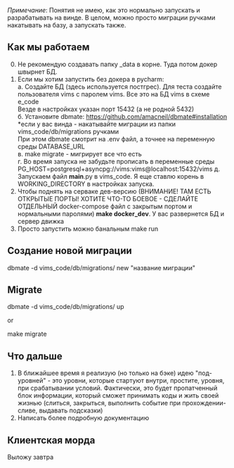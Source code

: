 _Примечание_:
Понятия не имею, как это нормально запускать и разрабатывать на винде.
В целом, можно просто миграции ручками накатывать на базу, а запускать также.
## Как мы работаем
0. Не рекомендую создавать папку _data в корне. Туда потом докер швырнет БД.
1. Eсли мы хотим запустить без докера в pycharm:<br>
а. Создайте БД (здесь используется постгрес). Для теста создайте пользователя vims с паролем vims. Все это на БД vims
в схеме e_code<br>
Везде в настройках указан порт 15432 (а не родной 5432)<br>
б. Установите dbmate:
https://github.com/amacneil/dbmate#installation
*если у вас винда - накатывайте миграции из папки vims_code/db/migrations ручками<br>
При этом dbmate смотрит на .env файл, а точнее на переменную среды DATABASE_URL<br>
в. make migrate - мигрирует все что есть<br>
г. Во время запуска не забудьте прописать в переменные среды 
PG_HOST=postgresql+asyncpg://vims:vims@localhost:15432/vims
д. Запускаем файл __main__.py в vims_code. Я еще ставлю корень в WORKING_DIRECTORY в настройках запуска.
2. Чтобы поднять на серваке дев-версию (ВНИМАНИЕ! ТАМ ЕСТЬ ОТКРЫТЫЕ ПОРТЫ! ХОТИТЕ ЧТО-ТО БОЕВОЕ - СДЕЛАЙТЕ ОТДЕЛЬНЫЙ 
docker-compose файл с закрытым портом и нормальными паролями) **make docker_dev**. У вас развернется БД и сервер движка
3. Просто запустить можно банальным make run

## Создание новой миграции
dbmate -d vims_code/db/migrations/ new "название миграции"

## Migrate

dbmate -d vims_code/db/migrations/ up

or

make migrate


## Что дальше

1. В ближайшее время я реализую (но только на бэке) идею "под-уровней" - это уровни, которые стартуют внутри, простите,
уровня, при срабатывании условий. Фактически, это будет пропатченный блок информации, который сможет принимать коды и жить своей жизнью (слиться,
закрыться, выполнить событие при прохождении-сливе, выдавать подсказки)
2. Написать более подробную документацию
## Клиентская морда
Выложу завтра
